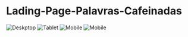 # Lading-Page-Palavras-Cafeinadas

![Deskptop](https://media.discordapp.net/attachments/633087575266951188/1216157535464194119/fullhd-1710021860461.jpeg?ex=65ff5df7&is=65ece8f7&hm=77561bf1f9fd9e6b205b6dfa979143bb15a7ff600a85274d57c5de99c9f8a3d3&=&format=webp&width=380&height=676)
![Tablet](https://media.discordapp.net/attachments/633087575266951188/1216157535971577937/iPad-1710021860318.jpeg?ex=65ff5df7&is=65ece8f7&hm=aa8fd1814654531254ce7bbe4d54e95132eb77ba67de392f7fb57aaddf8f19ad&=&format=webp&width=160&height=675)
![Mobile](https://media.discordapp.net/attachments/633087575266951188/1216157536349196379/iPhone_12_Pro-1710021860462.jpeg?ex=65ff5df7&is=65ece8f7&hm=63cb37c02e27bfb184055822507441fc2490e3f1fc00c167a39be5a17a2893c0&=&format=webp&width=91&height=673)
![Mobile](https://media.discordapp.net/attachments/633087575266951188/1216157536693125280/Moto_G4-1710021860462.jpeg?ex=65ff5df7&is=65ece8f7&hm=09705d4e3340349cc8886db10621eb254b8cff26d0e212416ed5ff310852abab&=&format=webp&width=85&height=676)
